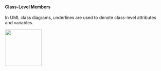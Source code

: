 <link rel="stylesheet" href="{{baseUrl}}/css/textbook.css">

<div class="website-content">

#### Class-Level Members

<div id="main">

In UML class diagrams, underlines are used to denote class-level attributes and variables.

<img src="{{baseUrl}}/uml/classLevelMembers/introduction/images/Student.png" height="120" />
<p/>

<!-- extras ------------------------------------------------------------------------------------ -->

<panel header=":paperclip: Extras" expandable type="seamless" expanded>

  <panel header=":mortar_board: Learning Outcomes" expandable type="seamless">
    <include src="exercises.md" />
  </panel>

  <panel header=":package: Resources" expandable type="seamless">
    <include src="resources.md" />
  </panel>

  <panel header=":laughing: Humor" expandable type="seamless">
    <include src="humor.md" />
  </panel>

</panel>

</div>
</div>
